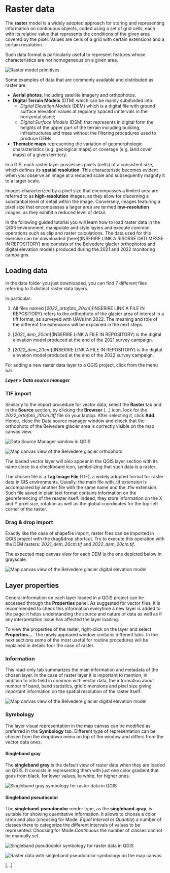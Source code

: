 # Raster data

The **raster** model is a widely adopted approach for storing and representing information on continuous objects, coded using a set of grid cells, each with its relative value that represents the conditions of the given area covered by the pixel. Values are cells of a grid with certain extensions and a certain resolution.

Such data format is particularly useful to represent features whose characteristics are not homogeneous on a given area.

![Raster model primitives](../assets/img/module4/raster-model-primitive.png "Raster model primitives")

Some examples of data that are commonly available and distributed as raster are:

* **Aerial photos**, including satellite imagery and orthophotos.
* **Digital Terrain Models** (DTM) which can be mainly subdivided into:
    * *Digital Elevation Models* (DEM) which is a digital file with ground surface elevation values at regularly spaced inntervals in the horizontal plane;
    * *Digital Surface Models* (DSM) that represents in digital form the heights of the upper part of the terrain including building, infrastructures and trees without the filtering procedures used to produce DEMs.
* **Thematic maps** representing the variation of geomorphologic characteristics (e.g. geological maps) or coverage (e.g. land cover maps) of a given territory.

In a GIS, each raster layer possesses pixels (cells) of a consistent size, which defines its **spatial resolution**. This characteristic becomes evident when you observe an image at a reduced scale and subsequently magnify it to a larger scale.

Images characterized by a pixel size that encompasses a limited area are referred to as **high-resolution** images, as they allow for discerning a substantial level of detail within the image. Conversely, images featuring a pixel size that encompasses a larger area are termed **low-resolution** images, as they exhibit a reduced level of detail.

In the following guided tutorial you will learn how to load raster data in the QGIS environment, manipulate and style layers and execute common operations such as clip and raster calculations. The data used for this exercise can be downloaded [here](INSERIRE LINK A RISORSE DATI MESSE IN REPOSITORY) and consists of the Belvedere glacier orthophotos and digital elevation models produced during the 2021 and 2022 monitoring campaigns.

## Loading data

In the data folder you just downloaded, you can find 7 different files referring to 3 distinct raster data layers.

In particular:

1. All files named [*2022_ortofoto_20cm*](INSERIRE LINK A FILE IN REPOSITORY) refers to the orthophoto of the glacier area of interest in a tiff format, as surveyed with UAVs inn 2022. The meaning and role of the different file extensions will be explained in the next steps.

2. [*2021_dem_20cm*](INSERIRE LINK A FILE IN REPOSITORY) is the digital elevation model produced at the end of the 2021 survey campaign.

3. [*2022_dem_20cm*](INSERIRE LINK A FILE IN REPOSITORY) is the digital elevation model produced at the end of the 2022 survey campaign.

For adding a new raster data layer to a QGIS project, click from the menu bar:

***Layer > Data source manager***

### TIF import

Similarly to the import procedure for vector data, select the **Raster** tab and in the **Source** section, by clicking the **Browser** (...) icon, look for the *2022_ortofoto_20cm.tiff* file on your laptop. After selecting it, click **Add**. Hence, close the Data source manager window and check that the orthophoto of the Belvedere glacier area is correctly visible on the map canvas view.

![Data Source Manager window in QGIS](../assets/img/module4/raster-data-source-manager.png "Data Source Manager window in QGIS")

![Map canvas view of the Belvedere glacier orthophoto](../assets/img/module4/raster-orthophoto-loaded.png "Map canvas view of the Belvedere glacier orthophoto")

The loaded vector layer will also appear in the QGIS layer section with its name close to a checkboard icon, symbolizing that such data is a raster.

The chosen file is a **Tag Image File** (TIF), a widely adopted format for raster data in GIS environments. Usually, the main file with .tif extension is accompained by another file with the same name and the .tfw extension. Such file saved in plain text format contains information on the georeferencing of the reaster itself. Indeed, they store information on the X and Y pixel size, rotation as well as the global coordinates for the top-left corner of the raster.

### Drag & drop import

Exactly like the case of shapefile import, raster files can be imported in QGIS project with the drag&drop shortcut. Try to execute this operation with the DEM rasters: *2021_dem_20cm.tif* and *2022_dem_20cm.tif*.

The expected map canvas view for each DEM is the one depicted below in grayscale.

![Map canvas view of the Belvedere glacier digital elevation model](../assets/img/module4/raster-dem-loaded.png "Map canvas view of the Belvedere glacier digital elevation model")

## Layer properties

General information on each layer loaded in a QGIS project can be accessed through the **Properties** panel. As suggested for vector files, it is recommended to check this information everytime a new layer is added to the page: it helps understanding the source and nature of data as well as if any interpretation issue has affected the layer loading.

To view the properties of the raster, right-click on the layer and select **Properties...**. The newly appeared window contains different tabs. In the next sections some of the most useful for routine procedures will be explained in details foor the case of raster.

### Information

This read-only tab summarizes the main information and metadata of the chosen layer. In the case of raster layer it is important to mention, in addition to info field in common with vector data, the information about number of band, band statistics, grid dimensions and pixel size giving important information on the spatial resolution of the raster itself.

![Map canvas view of the Belvedere glacier digital elevation model](../assets/img/module4/raster-properties-information.png "Map canvas view of the Belvedere glacier digital elevation model")

### Symbology

The layer visual representation in the map canvas can be modified as preferred in the **Symbology** tab. Different type of representation can be chosen from the dropdown menu on top of the window and differs from the vector data ones.

#### Singleband gray

The **singleband gray** is the default view of raster data when they are loaded on QGIS. It consists in representing them with just one color gradient that goes from black, for lower values, to white, for higher ones.

![Singleband gray symbology for raster data in QGIS](../assets/img/module4/raster-symbology-singleband-gray.png "Singleband gray symbology for raster data in QGIS")

#### Singleband pseudocolor

The **singleband-pseudocolor** render type, as the **singleband-gray**, is suitable for showing quantitative information. It allows to choose a color ramp and also (choosing for Mode: *Equal Interval* or *Quantile*) a number of classes there to categorize the different intervals of values to be represented. Choosing for Mode:*Continuous* the number of classes cannot be manually set.

![Singleband pseudocolor symbology for raster data in QGIS](../assets/img/module4/raster-symbology-singleband-pseudocolor.png "Singleband pseudocolor symbology for raster data in QGIS")

![Raster data with singleband pseudocolor symbology on the map canvas](../assets/img/module4/raster-symbology-singleband-pseudocolor-map-canvas.png "Raster data with singleband pseudocolor symbology on the map canvas")

[...]